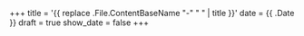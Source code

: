 +++
title = '{{ replace .File.ContentBaseName "-" " " | title }}'
date = {{ .Date }}
draft = true
show_date = false
+++
